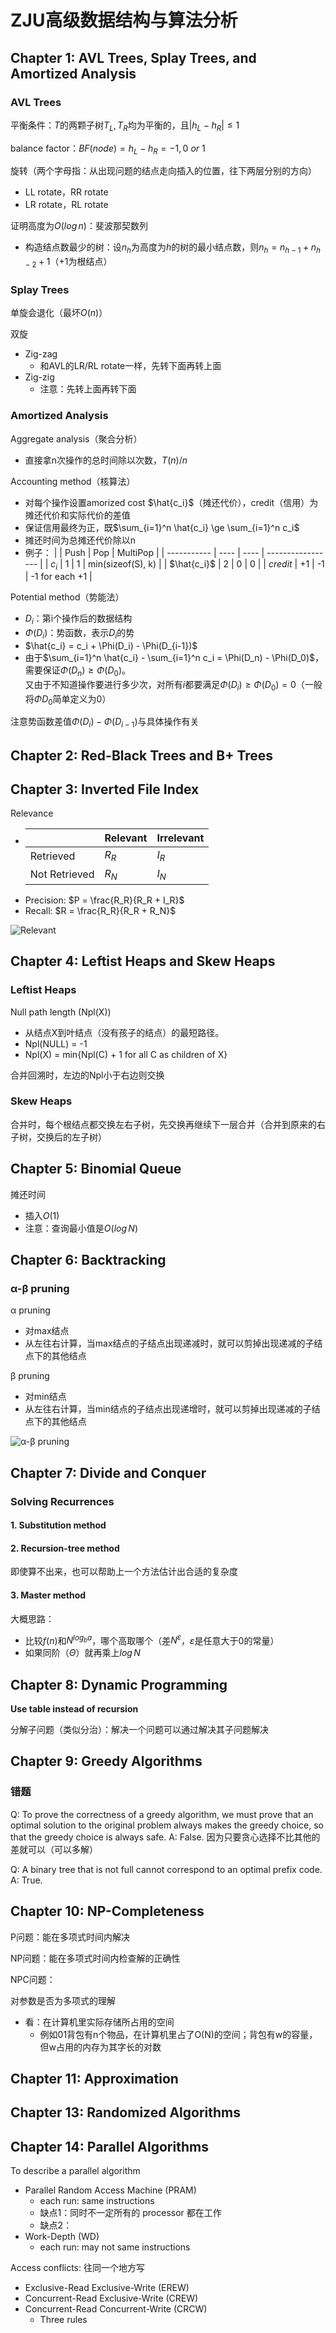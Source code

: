 # ZJU高级数据结构与算法分析


## Chapter 1: AVL Trees, Splay Trees, and Amortized Analysis
### AVL Trees
平衡条件：$T$的两颗子树$T_L, T_R$均为平衡的，且$|h_L-h_R|\le1$

balance factor：$BF(node) = h_L - h_R = -1, 0\ or\ 1$

旋转（两个字母指：从出现问题的结点走向插入的位置，往下两层分别的方向）
* LL rotate，RR rotate
* LR rotate，RL rotate

证明高度为$O(log\,n)$：斐波那契数列
* 构造结点数最少的树：设$n_h$为高度为$h$的树的最小结点数，则$n_h = n_{h-1} + n_{h-2} + 1$（+1为根结点）

### Splay Trees
单旋会退化（最坏$O(n)$）

双旋
* Zig-zag
	- 和AVL的LR/RL rotate一样，先转下面再转上面
* Zig-zig
	- 注意：先转上面再转下面

### Amortized Analysis
Aggregate analysis（聚合分析）
* 直接拿n次操作的总时间除以次数，$T(n)/n$

Accounting method（核算法）
* 对每个操作设置amorized cost $\hat{c_i}$（摊还代价），credit（信用）为摊还代价和实际代价的差值
* 保证信用最终为正，既$\sum_{i=1}^n \hat{c_i} \ge \sum_{i=1}^n c_i$
* 摊还时间为总摊还代价除以n
* 例子：
	|             | Push | Pop  | MultiPop          |
	| ----------- | ---- | ---- | ----------------- |
	| $c_i$       | 1    | 1    | min(sizeof(S), k) |
	| $\hat{c_i}$ | 2    | 0    | 0                 |
	| $credit$    | +1   | -1   | -1 for each +1    |

Potential method（势能法）
* $D_i$：第i个操作后的数据结构
* $\Phi(D_i)$：势函数，表示$D_i$的势
* $\hat{c_i} = c_i + \Phi(D_i) - \Phi(D_{i-1})$
* 由于$\sum_{i=1}^n \hat{c_i} - \sum_{i=1}^n c_i = \Phi(D_n) - \Phi(D_0)$，需要保证$\Phi(D_n) \ge \Phi(D_0)$。  
	又由于不知道操作要进行多少次，对所有$i$都要满足$\Phi(D_i) \ge \Phi(D_0) = 0$（一般将$\Phi{D_0}$简单定义为0）

注意势函数差值$\Phi(D_i) - \Phi(D_{i-1})$与具体操作有关

## Chapter 2: Red-Black Trees and B+ Trees
## Chapter 3: Inverted File Index
Relevance
* |               | Relevant | Irrelevant |
  | ------------- | -------- | ---------- |
  | Retrieved     | $R_R$    | $I_R$      |
  | Not Retrieved | $R_N$    | $I_N$      |
* Precision: $P = \frac{R_R}{R_R + I_R}$
* Recall: $R = \frac{R_R}{R_R + R_N}$

![Relevant](../../../img/2022-04-20_22-33-55_Relevant.png)

## Chapter 4: Leftist Heaps and Skew Heaps
### Leftist Heaps
Null path length (Npl(X))
* 从结点X到叶结点（没有孩子的结点）的最短路径。
* Npl(NULL) = -1
* Npl(X) = min{Npl(C) + 1 for all C as children of X}

合并回溯时，左边的Npl小于右边则交换

### Skew Heaps
合并时，每个根结点都交换左右子树，先交换再继续下一层合并（合并到原来的右子树，交换后的左子树）

## Chapter 5: Binomial Queue
摊还时间
* 插入$O(1)$
* 注意：查询最小值是$O(log\,N)$

## Chapter 6: Backtracking
### α-β pruning
α pruning
* 对max结点
* 从左往右计算，当max结点的子结点出现递减时，就可以剪掉出现递减的子结点下的其他结点

β pruning
* 对min结点
* 从左往右计算，当min结点的子结点出现递增时，就可以剪掉出现递减的子结点下的其他结点

![α-β pruning](../../../img/2022-04-20_22-57-05_alpha-beta-pruning.png)

## Chapter 7: Divide and Conquer
### Solving Recurrences
#### 1. Substitution method
#### 2. Recursion-tree method
即使算不出来，也可以帮助上一个方法估计出合适的复杂度

#### 3. Master method
大概思路：
* 比较$f(n)$和$N^{log_b a}$，哪个高取哪个（差$N^\varepsilon$，$\varepsilon$是任意大于0的常量）
* 如果同阶（$\Theta$）就再乘上$log\,N$

## Chapter 8: Dynamic Programming
**Use table instead of recursion**

分解子问题（类似分治）：解决一个问题可以通过解决其子问题解决

## Chapter 9: Greedy Algorithms
### 错题
Q: To prove the correctness of a greedy algorithm, we must prove that an optimal solution to the original problem always makes the greedy choice, so that the greedy choice is always safe.
A: False. 因为只要贪心选择不比其他的差就可以（可以多解）

Q: A binary tree that is not full cannot correspond to an optimal prefix code.
A: True.

## Chapter 10: NP-Completeness
P问题：能在多项式时间内解决

NP问题：能在多项式时间内检查解的正确性

NPC问题：

对参数是否为多项式的理解
* 看：在计算机里实际存储所占用的空间
	- 例如01背包有n个物品，在计算机里占了O(N)的空间；背包有w的容量，但w占用的内存为其字长的对数

## Chapter 11: Approximation
## Chapter 13: Randomized Algorithms
## Chapter 14: Parallel Algorithms
To describe a parallel algorithm
* Parallel Random Access Machine (PRAM)
	- each run: same instructions
	- 缺点1：同时不一定所有的 processor 都在工作
	- 缺点2：
* Work-Depth (WD)
	- each run: may not same instructions

Access conflicts: 往同一个地方写
* Exclusive-Read Exclusive-Write (EREW)
* Concurrent-Read Exclusive-Write (CREW)
* Concurrent-Read Concurrent-Write (CRCW)
	- Three rules

